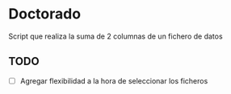 # Doctorado

Script que realiza la suma de 2 columnas de un fichero de datos

## TODO

- [ ] Agregar flexibilidad a la hora de seleccionar los ficheros
